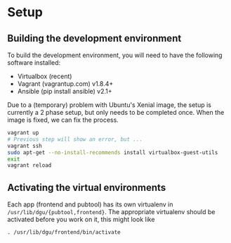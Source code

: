 
# Setup

## Building the development environment

To build the development environment, you will need to have the following 
software installed:

* Virtualbox (recent)
* Vagrant (vagrantup.com) v1.8.4+
* Ansible (pip install ansible) v2.1+

Due to a (temporary) problem with Ubuntu's Xenial image, the setup is 
currently a 2 phase setup, but only needs to be completed once. When 
the image is fixed, we can fix the process.

```bash
vagrant up
# Previous step will show an error, but ...
vagrant ssh
sudo apt-get --no-install-recommends install virtualbox-guest-utils
exit
vagrant reload
```

## Activating the virtual environments

Each app (frontend and pubtool) has its own virtualenv in ```/usr/lib/dgu/{pubtool,frontend}```. The appropriate virtualenv should be activated before you work on it, this might look like 

```
. /usr/lib/dgu/frontend/bin/activate
```
